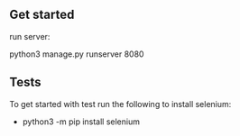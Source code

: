 ## Get started

run server:

python3 manage.py runserver 8080

## Tests

To get started with test run the following to install selenium:

- python3 -m pip install selenium

